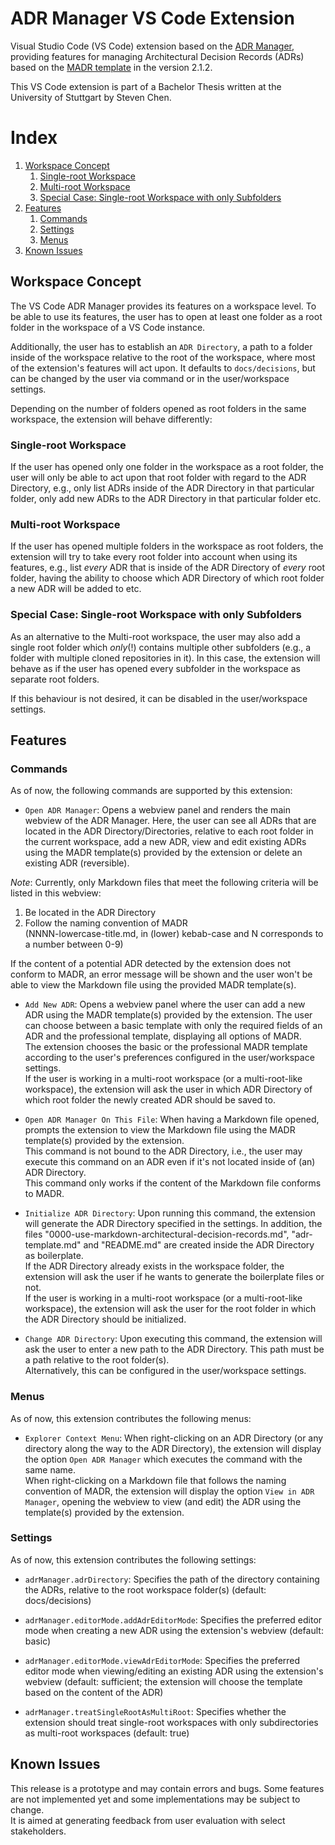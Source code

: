 # ADR Manager VS Code Extension

Visual Studio Code (VS Code) extension based on the [ADR Manager](https://github.com/adr/adr-manager), providing features for managing Architectural Decision Records (ADRs) based on the [MADR template](https://adr.github.io/madr/) in the version 2.1.2.

This VS Code extension is part of a Bachelor Thesis written at the University of Stuttgart by Steven Chen.

# Index
1. [Workspace Concept](#workspace-concept)
    1. [Single-root Workspace](#single-root-workspace)
    2. [Multi-root Workspace](#multi-root-workspace)
    3. [Special Case: Single-root Workspace with only Subfolders](#special-case-single-root-workspace-with-only-subfolders)
2. [Features](#features)
    1. [Commands](#commands)
    2. [Settings](#settings)
    3. [Menus](#menus)
3. [Known Issues](#known-issues)

## Workspace Concept

The VS Code ADR Manager provides its features on a workspace level. To be able to use its features, the user has to open at least one folder as a root folder in the workspace of a VS Code instance.

Additionally, the user has to establish an `ADR Directory`, a path to a folder inside of the workspace relative to the root of the workspace, where most of the extension's features will act upon. It defaults to `docs/decisions`, but can be changed by the user via command or in the user/workspace settings.

Depending on the number of folders opened as root folders in the same workspace, the extension will behave differently:

### Single-root Workspace

If the user has opened only one folder in the workspace as a root folder, the user will only be able to act upon that root folder with regard to the ADR Directory, e.g., only list ADRs inside of the ADR Directory in that particular folder, only add new ADRs to the ADR Directory in that particular folder etc.

### Multi-root Workspace

If the user has opened multiple folders in the workspace as root folders, the extension will try to take every root folder into account when using its features, e.g., list _every_ ADR that is inside of the ADR Directory of _every_ root folder, having the ability to choose which ADR Directory of which root folder a new ADR will be added to etc.

### Special Case: Single-root Workspace with only Subfolders

As an alternative to the Multi-root workspace, the user may also add a single root folder which _only_(!) contains multiple other subfolders (e.g., a folder with multiple cloned repositories in it). In this case, the extension will behave as if the user has opened every subfolder in the workspace as separate root folders.

If this behaviour is not desired, it can be disabled in the user/workspace settings.

## Features

### Commands

As of now, the following commands are supported by this extension:

* `Open ADR Manager`: Opens a webview panel and renders the main webview of the ADR Manager. Here, the user can see all ADRs that are located in the ADR Directory/Directories, relative to each root folder in the current workspace, add a new ADR, view and edit existing ADRs using the MADR template(s) provided by the extension or delete an existing ADR (reversible).<br/>
  
<i>Note</i>: Currently, only Markdown files that meet the following criteria will be listed in this webview:

1. Be located in the ADR Directory
2. Follow the naming convention of MADR <br/>(NNNN-lowercase-title.md, in (lower) kebab-case and N corresponds to a number between 0-9)

If the content of a potential ADR detected by the extension does not conform to MADR, an error message will be shown and the user won't be able to view the Markdown file using the provided MADR template(s).

* `Add New ADR`: Opens a webview panel where the user can add a new ADR using the MADR template(s) provided by the extension. The user can choose between a basic template with only the required fields of an ADR and the professional template, displaying all options of MADR.<br/>
The extension chooses the basic or the professional MADR template according to the user's preferences configured in the user/workspace settings.<br/>
If the user is working in a multi-root workspace (or a multi-root-like workspace), the extension will ask the user in which ADR Directory of which root folder the newly created ADR should be saved to.

* `Open ADR Manager On This File`: When having a Markdown file opened, prompts the extension to view the Markdown file using the MADR template(s) provided by the extension.<br/>
This command is not bound to the ADR Directory, i.e., the user may execute this command on an ADR even if it's not located inside of (an) ADR Directory.<br/>
This command only works if the content of the Markdown file conforms to MADR.

* `Initialize ADR Directory`: Upon running this command, the extension will generate the ADR Directory specified in the settings. In addition, the files "0000-use-markdown-architectural-decision-records.md", "adr-template.md" and "README.md" are created inside the ADR Directory as boilerplate. <br/>
If the ADR Directory already exists in the workspace folder, the extension will ask the user if he wants to generate the boilerplate files or not.<br/>
If the user is working in a multi-root workspace (or  a multi-root-like workspace), the extension will ask the user for the root folder in which the ADR Directory should be initialized.

* `Change ADR Directory`: Upon executing this command, the extension will ask the user to enter a new path to the ADR Directory. This path must be a path relative to the root folder(s).<br/>
Alternatively, this can be configured in the user/workspace settings.

### Menus

As of now, this extension contributes the following menus:

* `Explorer Context Menu`: When right-clicking on an ADR Directory (or any directory along the way to the ADR Directory), the extension will display the option `Open ADR Manager` which executes the command with the same name.<br/>
When right-clicking on a Markdown file that follows the naming convention of MADR, the extension will display the option `View in ADR Manager`, opening the webview to view (and edit) the ADR using the template(s) provided by the extension.


### Settings

As of now, this extension contributes the following settings:

* `adrManager.adrDirectory`: Specifies the path of the directory containing the ADRs, relative to the root workspace folder(s) (default: docs/decisions)

* `adrManager.editorMode.addAdrEditorMode`: Specifies the preferred editor mode when creating a new ADR using the extension's webview (default: basic)
  
* `adrManager.editorMode.viewAdrEditorMode`: Specifies the preferred editor mode when viewing/editing an existing ADR using the extension's webview (default: sufficient; the extension will choose the template based on the content of the ADR)

* `adrManager.treatSingleRootAsMultiRoot`: Specifies whether the extension should treat single-root workspaces with only subdirectories as multi-root workspaces (default: true)


## Known Issues

This release is a prototype and may contain errors and bugs. Some features are not implemented yet and some implementations may be subject to change.<br/>
It is aimed at generating feedback from user evaluation with select stakeholders.